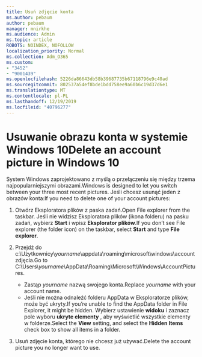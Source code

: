 ```yaml
---
title: Usuń zdjęcie konta
ms.author: pebaum
author: pebaum
manager: mnirkhe
ms.audience: Admin
ms.topic: article
ROBOTS: NOINDEX, NOFOLLOW
localization_priority: Normal
ms.collection: Adm_O365
ms.custom:
- "3452"
- "9001439"
ms.openlocfilehash: 5226da86643db58b39687735b67118796e9c40ad
ms.sourcegitcommit: 802537a54ef8bde1bdd758ee9a60b6c19d37d6e1
ms.translationtype: MT
ms.contentlocale: pl-PL
ms.lasthandoff: 12/19/2019
ms.locfileid: "40796277"
---
```

# <a name="delete-an-account-picture-in-windows-10"></a><span data-ttu-id="fd959-102">Usuwanie obrazu konta w systemie Windows 10</span><span class="sxs-lookup"><span data-stu-id="fd959-102">Delete an account picture in Windows 10</span></span>

<span data-ttu-id="fd959-103">System Windows zaprojektowano z myślą o przełączeniu się między trzema najpopularniejszymi obrazami.</span><span class="sxs-lookup"><span data-stu-id="fd959-103">Windows is designed to let you switch between your three most recent pictures.</span></span> <span data-ttu-id="fd959-104">Jeśli chcesz usunąć jeden z obrazów konta:</span><span class="sxs-lookup"><span data-stu-id="fd959-104">If you need to delete one of your account pictures:</span></span>

1. <span data-ttu-id="fd959-105">Otwórz Eksploratora plików z paska zadań.</span><span class="sxs-lookup"><span data-stu-id="fd959-105">Open File explorer from the taskbar.</span></span> <span data-ttu-id="fd959-106">Jeśli nie widzisz Eksploratora plików (ikona folderu) na pasku zadań, wybierz **Start** i wpisz **Eksplorator plików**.</span><span class="sxs-lookup"><span data-stu-id="fd959-106">If you don’t see File explorer (the folder icon) on the taskbar, select **Start** and type **File explorer**.</span></span>

2. <span data-ttu-id="fd959-107">Przejdź do c:\Użytkownicy\\*yourname*\appdata\roaming\microsoft\windows\accountzdjęcia.</span><span class="sxs-lookup"><span data-stu-id="fd959-107">Go to C:\Users\\*yourname*\AppData\Roaming\Microsoft\Windows\AccountPictures.</span></span> 
    - <span data-ttu-id="fd959-108">Zastąp *yourname* nazwą swojego konta.</span><span class="sxs-lookup"><span data-stu-id="fd959-108">Replace *yourname* with your account name.</span></span>
    - <span data-ttu-id="fd959-109">Jeśli nie można odnaleźć folderu AppData w Eksploratorze plików, może być ukryty.</span><span class="sxs-lookup"><span data-stu-id="fd959-109">If you’re unable to find the AppData folder in File Explorer, it might be hidden.</span></span> <span data-ttu-id="fd959-110">Wybierz ustawienie **widoku** i zaznacz pole wyboru **ukryte elementy** , aby wyświetlić wszystkie elementy w folderze.</span><span class="sxs-lookup"><span data-stu-id="fd959-110">Select the **View** setting, and select the **Hidden Items** check box to show all items in a folder.</span></span>

3. <span data-ttu-id="fd959-111">Usuń zdjęcie konta, którego nie chcesz już używać.</span><span class="sxs-lookup"><span data-stu-id="fd959-111">Delete the account picture you no longer want to use.</span></span>
 
 